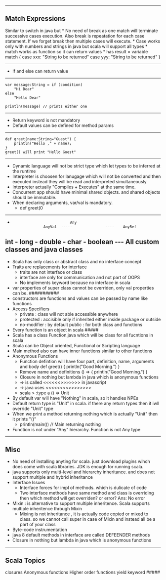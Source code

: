 ----------------------------------------------
Match Expressions
----------------------------------------------
Similar to switch in java but
	* No need of break as one match will terminate successive cases execution. Also break is repeatation for each case statement. If we forget break then multiple cases will execute.
	* Case works only with numbers and strings in java but scala will support all types
	* match works as function so it can return values
		* has result = variable match {
			case xxx: "String to be returned"
			case yyy: "String to be returned"
		}

----------------------------------------------
* If and else can return value
----------------------------------------------
	var message:String = if (condition) 
		"Hi Dear"
	else
		"Hello Dear"
	
	println(message) // prints either one
----------------------------------------------		
* Return keyword is not mandatory
* Default values can be defined for method params
----------------------------------------------		
	def greet(name:String="Guest") {
		println("Hello ," + name);
	}
	greet() will print "Hello Guest"
----------------------------------------------		
* Dynamic language will not be strict type which let types to be inferred at the runtime
* Interpreter is choosen for lanugage which will not be converted and then executed instead they will be read and interpreted simultaneously
* Interpreter actually "Compiles + Executes" at the same time.
* Concurrent app should have minimal shared objects. and shared objects should be immutable.
* When declaring arguments, var/val is mandatory.
	* def greet(0
----------------------------------------------		
*                         		Any
					AnyVal	-----				----	AnyRef
int - long - double - char - boolean		--- All custom classes and java classes
----------------------------------------------				
* Scala has only class or abstract class and no interface concept
* Traits are replacements for interface
	* traits are not interface or class
	* interface are only for communication and not part of OOPS
	* No implements keyword because no interface in scala
* var properties of super class cannot be overriden, only val properties can be. ###########
* constructors are functions and values can be passed by name like functions
* Access Specifiers
	* private : class will not able accessible anywhere
	* protected : accisible only if inherited either inside package or outside
	* no-modifier : by default public : for both class and functions
* Every function is an object in scala #####
* Scala has a class Function.java which will be class for all fucntions in scala
* Scala can be Object oriented, Functional or Scripting language
* Main method also can have inner functions similar to other functions
* Anonymous Functions
	* Function defintion will have four part, definition, name, arguments and body
		def greet() {
			println("Good Morning.")
		}
	* Remove name and definitions
		() => {
			println("Good Morning.")
		}
	* Closure in nothing but lambda in java which is anonymous functions
	* => is called <<<<<<<FAT arrow function>>>>>>>> in javascript
	* -> java uses <<<<<<<<<Lean arrow>>>>>>>>>
	* scala > :type a
		() => Unit
* By default var will have "Nothing" in scala, so it handles NPEs
* Default return type is "Unit" in scala. if there any return types then it iwll override "Unit" type
* When we print a method returning nothing which is actually "Unit" then it prints "()"
	* println(main()) // Main returning nothing
* Function is not under "Any" hierarchy. Function is not Any type
----------------------------------------------
Misc
----------------------------------------------
* No need of installing anyting for scala. just download plugins wihch does come with scala libraries. JDK is enough for running scala.
* java supports only multi-level and hierarchy inheritance. and does not support multiple and hybrid inheritance
* Interface Issues
	* Interface forces for impl of methods. which is dulicate of code
	* Two interface methods have same method and class is overriding then which method will get overriden? or error? Ans: No error
* Mixin : is alternative to support multiple inheritence. Scala supports multiple inheritence through Mixin
	* Mixing is not inheritance , it is actually code copied or mixed to class. so we cannot call super in case of Mixin and instead all be a part of your class
* Byte-code instrumentation
* java 8 default methods in interface are called DEFEENDER methods
* Closure in nothing but lambda in java which is anonymous functions
----------------------------------------------
Scala Topics
----------------------------------------------
closures
Anonymous functions
Higher order functions
yield keyword #####